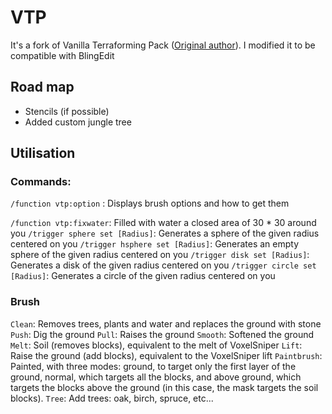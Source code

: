 # VTP

It's a fork of Vanilla Terraforming Pack ([Original author](https://www.planetminecraft.com/mod/vanilla-terraforming-pack-datapack-4124905/)).
I modified it to be compatible with BlingEdit

## Road map

* Stencils (if possible)
* Added custom jungle tree

## Utilisation

### Commands:
`/function vtp:option` : Displays brush options and how to get them

`/function vtp:fixwater`: Filled with water a closed area of 30 * 30 around you
`/trigger sphere set [Radius]`: Generates a sphere of the given radius centered on you
`/trigger hsphere set [Radius]`: Generates an empty sphere of the given radius centered on you
`/trigger disk set [Radius]`: Generates a disk of the given radius centered on you
`/trigger circle set [Radius]`: Generates a circle of the given radius centered on you

### Brush
`Clean`: Removes trees, plants and water and replaces the ground with stone
`Push`: Dig the ground
`Pull`: Raises the ground
`Smooth`: Softened the ground
`Melt`: Soil (removes blocks), equivalent to the melt of VoxelSniper
`Lift`: Raise the ground (add blocks), equivalent to the VoxelSniper lift
`Paintbrush`: Painted, with three modes: ground, to target only the first layer of the ground, normal, which targets all the blocks, and above ground, which targets the blocks above the ground (in this case, the mask targets the soil blocks).
`Tree`: Add trees: oak, birch, spruce, etc...

